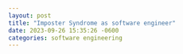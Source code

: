 ```yaml
---
layout: post
title: "Imposter Syndrome as software engineer"
date: 2023-09-26 15:35:26 -0600
categories: software engineering
---
```

